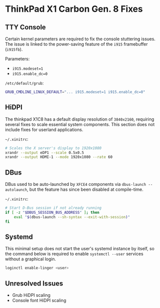 # ThinkPad X1 Carbon Gen. 8 Fixes

## TTY Console

Certain kernel parameters are required to fix the console stuttering issues. The issue is linked to the power-saving feature of the `i915` framebuffer (`i915fb`).

Parameters:

* `i915.modeset=1`
* `i915.enable_dc=0`

`/etc/default/grub`:

```bash
GRUB_CMDLINE_LINUX_DEFAULT="... i915.modeset=1 i915.enable_dc=0"
```

## HiDPI

The thinkpad X1C8 has a default display resolution of `3840x2160`, requiring several fixes to scale essential system components. This section does not include fixes for userland applications.

`~/.xinitrc`:

```bash
# Scales the X server's display to 1920x1080
xrandr --output eDP1 --scale 0.5x0.5
xrandr --output HDMI-1 --mode 1920x1080 --rate 60
```

## DBus

DBus used to be auto-launched by `XFCE4` components via `dbus-launch --autolaunch`, but the feature has since been disabled at compile-time.

`~/.xinitrc`:

```bash
# Start D-Bus session if not already running
if [ -z "$DBUS_SESSION_BUS_ADDRESS" ]; then
    eval "$(dbus-launch --sh-syntax --exit-with-session)"
fi
```

## Systemd

This minimal setup does not start the user's systemd instance by itself, so the command below is required to enable `systemctl --user` services without a graphical login.

```bash
loginctl enable-linger <user>
```

## Unresolved Issues

* Grub HiDPI scaling
* Console font HiDPI scaling
